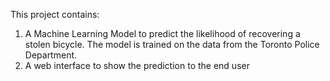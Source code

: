 This project contains:
1. A Machine Learning Model to predict the likelihood of recovering a stolen bicycle. The model is trained on the data from the Toronto Police Department.
2. A web interface to show the prediction to the end user

